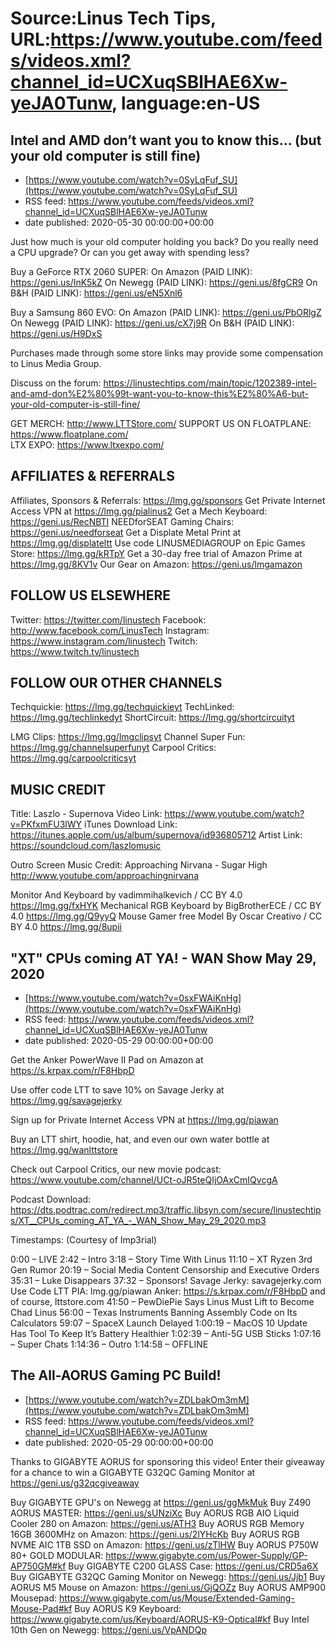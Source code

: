 # Source:Linus Tech Tips, URL:https://www.youtube.com/feeds/videos.xml?channel_id=UCXuqSBlHAE6Xw-yeJA0Tunw, language:en-US

## Intel and AMD don’t want you to know this… (but your old computer is still fine)
 - [https://www.youtube.com/watch?v=0SyLqFuf_SU](https://www.youtube.com/watch?v=0SyLqFuf_SU)
 - RSS feed: https://www.youtube.com/feeds/videos.xml?channel_id=UCXuqSBlHAE6Xw-yeJA0Tunw
 - date published: 2020-05-30 00:00:00+00:00

Just how much is your old computer holding you back? Do you really need a CPU upgrade? Or can you get away with spending less?

Buy a GeForce RTX 2060 SUPER:
On Amazon (PAID LINK): https://geni.us/InK5kZ
On Newegg (PAID LINK): https://geni.us/8fgCR9
On B&H (PAID LINK): https://geni.us/eN5Xnl6

Buy a Samsung 860 EVO:
On Amazon (PAID LINK): https://geni.us/PbORlgZ
On Newegg (PAID LINK): https://geni.us/cX7j9R
On B&H (PAID LINK): https://geni.us/H9DxS

Purchases made through some store links may provide some compensation to Linus Media Group.

Discuss on the forum: https://linustechtips.com/main/topic/1202389-intel-and-amd-don%E2%80%99t-want-you-to-know-this%E2%80%A6-but-your-old-computer-is-still-fine/


GET MERCH: http://www.LTTStore.com/
SUPPORT US ON FLOATPLANE: https://www.floatplane.com/  
LTX EXPO: https://www.ltxexpo.com/   

AFFILIATES & REFERRALS
---------------------------------------------------
Affiliates, Sponsors & Referrals: https://lmg.gg/sponsors
Get Private Internet Access VPN at https://lmg.gg/pialinus2
Get a Mech Keyboard: https://geni.us/RecNBTI
NEEDforSEAT Gaming Chairs: https://geni.us/needforseat
Get a Displate Metal Print at https://lmg.gg/displateltt
Use code LINUSMEDIAGROUP on Epic Games Store: https://lmg.gg/kRTpY
Get a 30-day free trial of Amazon Prime at https://lmg.gg/8KV1v
Our Gear on Amazon: https://geni.us/lmgamazon
 
FOLLOW US ELSEWHERE
---------------------------------------------------  
Twitter: https://twitter.com/linustech
Facebook: http://www.facebook.com/LinusTech
Instagram: https://www.instagram.com/linustech
Twitch: https://www.twitch.tv/linustech

FOLLOW OUR OTHER CHANNELS
---------------------------------------------------  
Techquickie: https://lmg.gg/techquickieyt
TechLinked: https://lmg.gg/techlinkedyt
ShortCircuit: https://lmg.gg/shortcircuityt

LMG Clips: https://lmg.gg/lmgclipsyt
Channel Super Fun: https://lmg.gg/channelsuperfunyt
Carpool Critics: https://lmg.gg/carpoolcriticsyt

MUSIC CREDIT
---------------------------------------------------  
Title: Laszlo - Supernova
Video Link: https://www.youtube.com/watch?v=PKfxmFU3lWY
iTunes Download Link: https://itunes.apple.com/us/album/supernova/id936805712
Artist Link: https://soundcloud.com/laszlomusic

Outro Screen Music Credit: Approaching Nirvana - Sugar High http://www.youtube.com/approachingnirvana

Monitor And Keyboard by vadimmihalkevich / CC BY 4.0 https://lmg.gg/fxHYK 
Mechanical RGB Keyboard by BigBrotherECE / CC BY 4.0 https://lmg.gg/Q9yyQ 
Mouse Gamer free Model By Oscar Creativo / CC BY 4.0 https://lmg.gg/8upii

## "XT" CPUs coming AT YA! - WAN Show May 29, 2020
 - [https://www.youtube.com/watch?v=0sxFWAiKnHg](https://www.youtube.com/watch?v=0sxFWAiKnHg)
 - RSS feed: https://www.youtube.com/feeds/videos.xml?channel_id=UCXuqSBlHAE6Xw-yeJA0Tunw
 - date published: 2020-05-29 00:00:00+00:00

Get the Anker PowerWave II Pad on Amazon at https://s.krpax.com/r/F8HbpD

Use offer code LTT to save 10% on Savage Jerky at https://lmg.gg/savagejerky 

Sign up for Private Internet Access VPN at https://lmg.gg/piawan 

Buy an LTT shirt, hoodie, hat, and even our own water bottle at https://lmg.gg/wanlttstore

Check out Carpool Critics, our new movie podcast: https://www.youtube.com/channel/UCt-oJR5teQIjOAxCmIQvcgA

Podcast Download: https://dts.podtrac.com/redirect.mp3/traffic.libsyn.com/secure/linustechtips/XT__CPUs_coming_AT_YA_-_WAN_Show_May_29_2020.mp3

Timestamps: (Courtesy of Imp3rial)

0:00 – LIVE
2:42 – Intro
3:18 – Story Time With Linus
11:10 – XT Ryzen 3rd Gen Rumor
20:19 – Social Media Content Censorship and Executive Orders
35:31 – Luke Disappears
37:32 – Sponsors!
 Savage Jerky: savagejerky.com Use Code LTT
 PIA: lmg.gg/piawan
 Anker: https://s.krpax.com/r/F8HbpD
 and of course, lttstore.com
41:50 – PewDiePie Says Linus Must Lift to Become Chad Linus
56:00 – Texas Instruments Banning Assembly Code on Its Calculators
59:07 – SpaceX Launch Delayed
1:00:19 – MacOS 10 Update Has Tool To Keep It’s Battery Healthier
1:02:39 – Anti-5G USB Sticks
1:07:16 – Super Chats
1:14:36 – Outro
1:14:58 – OFFLINE

## The All-AORUS Gaming PC Build!
 - [https://www.youtube.com/watch?v=ZDLbakOm3mM](https://www.youtube.com/watch?v=ZDLbakOm3mM)
 - RSS feed: https://www.youtube.com/feeds/videos.xml?channel_id=UCXuqSBlHAE6Xw-yeJA0Tunw
 - date published: 2020-05-29 00:00:00+00:00

Thanks to GIGABYTE AORUS for sponsoring this video! Enter their giveaway for a chance to win a GIGABYTE G32QC Gaming Monitor at https://geni.us/g32qcgiveaway
 
Buy GIGABYTE GPU's on Newegg at https://geni.us/ggMkMuk
Buy Z490 AORUS MASTER: https://geni.us/sUNziXc
Buy AORUS RGB AIO Liquid Cooler 280 on Amazon: https://geni.us/ATH3
Buy AORUS RGB Memory 16GB 3600MHz on Amazon: https://geni.us/2lYHcKb
Buy AORUS RGB NVME AIC 1TB SSD on Amazon: https://geni.us/zTlHW
Buy AORUS P750W 80+ GOLD MODULAR: https://www.gigabyte.com/us/Power-Supply/GP-AP750GM#kf
Buy GIGABYTE C200 GLASS Case: https://geni.us/CRD5a6X
Buy GIGABYTE G32QC Gaming Monitor on Newegg: https://geni.us/Jjb1
Buy AORUS M5 Mouse on Amazon: https://geni.us/GjQOZz
Buy AORUS AMP900 Mousepad: https://www.gigabyte.com/us/Mouse/Extended-Gaming-Mouse-Pad#kf
Buy AORUS K9 Keyboard: https://www.gigabyte.com/us/Keyboard/AORUS-K9-Optical#kf
Buy Intel 10th Gen on Newegg: https://geni.us/VpANDQp

